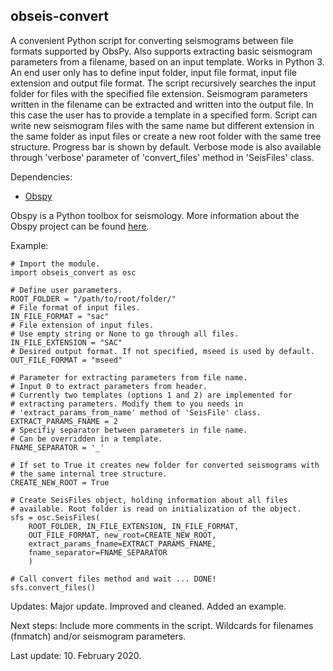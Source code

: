 ## obseis-convert
A convenient Python script for converting seismograms between file formats supported by ObsPy. Also supports extracting basic seismogram parameters from a filename, based on an input template. Works in Python 3. An end user only has to define input folder, input file format, input file extension and output file format. The script recursively searches the input folder for files with the specified file extension. Seismogram parameters written in the filename can be extracted and written into the output file. In this case the user has to provide a template in a specified form. Script can write new seismogram files with the same name but different extension in the same folder as input files or create a new root folder with the same tree structure. Progress bar is shown by default. Verbose mode is also available through 'verbose' parameter of 'convert_files' method in 'SeisFiles' class.

Dependencies:
- [Obspy](https://github.com/obspy/obspy/wiki)

Obspy is a Python toolbox for seismology.
More information about the Obspy project can be found [here](https://github.com/obspy/obspy/wiki).

Example:

```
# Import the module.
import obseis_convert as osc

# Define user parameters.
ROOT_FOLDER = "/path/to/root/folder/"
# File format of input files.
IN_FILE_FORMAT = "sac"
# File extension of input files.
# Use empty string or None to go through all files.
IN_FILE_EXTENSION = "SAC"
# Desired output format. If not specified, mseed is used by default.
OUT_FILE_FORMAT = "mseed"

# Parameter for extracting parameters from file name.
# Input 0 to extract parameters from header.
# Currently two templates (options 1 and 2) are implemented for
# extracting parameters. Modify them to you needs in
# 'extract_params_from_name' method of 'SeisFile' class.
EXTRACT_PARAMS_FNAME = 2
# Specifiy separator between parameters in file name.
# Can be overridden in a template.
FNAME_SEPARATOR = '_'

# If set to True it creates new folder for converted seismograms with
# the same internal tree structure.
CREATE_NEW_ROOT = True

# Create SeisFiles object, holding information about all files
# available. Root folder is read on initialization of the object.
sfs = osc.SeisFiles(
    ROOT_FOLDER, IN_FILE_EXTENSION, IN_FILE_FORMAT,
    OUT_FILE_FORMAT, new_root=CREATE_NEW_ROOT,
    extract_params_fname=EXTRACT_PARAMS_FNAME,
    fname_separator=FNAME_SEPARATOR
    )

# Call convert files method and wait ... DONE!
sfs.convert_files()
```

Updates:
Major update. Improved and cleaned. Added an example.

Next steps:
    Include more comments in the script.
    Wildcards for filenames (fnmatch) and/or seismogram parameters.

Last update: 10. February 2020.
